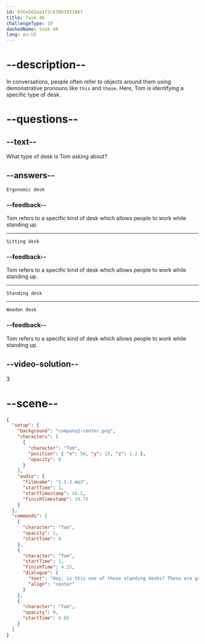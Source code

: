 ```yaml
---
id: 656a503aa1f2c630b3951067
title: Task 46
challengeType: 19
dashedName: task-46
lang: en-US
---
```


<!--
AUDIO REFERENCE:
Tom: Hey, is this one of those standing desks? These are great.
-->

# --description--

In conversations, people often refer to objects around them using demonstrative pronouns like `this` and `those`. Here, Tom is identifying a specific type of desk.

# --questions--

## --text--

What type of desk is Tom asking about?

## --answers--

`Ergonomic desk`

### --feedback--

Tom refers to a specific kind of desk which allows people to work while standing up.

---

`Sitting desk`

### --feedback--

Tom refers to a specific kind of desk which allows people to work while standing up.

---

`Standing desk`

---

`Wooden desk`

### --feedback--

Tom refers to a specific kind of desk which allows people to work while standing up.

## --video-solution--

3

# --scene--

```json
{
  "setup": {
    "background": "company2-center.png",
    "characters": [
      {
        "character": "Tom",
        "position": { "x": 50, "y": 15, "z": 1.2 },
        "opacity": 0
      }
    ],
    "audio": {
      "filename": "1.1-2.mp3",
      "startTime": 1,
      "startTimestamp": 16.2,
      "finishTimestamp": 19.75
    }
  },
  "commands": [
    {
      "character": "Tom",
      "opacity": 1,
      "startTime": 0
    },
    {
      "character": "Tom",
      "startTime": 1,
      "finishTime": 4.15,
      "dialogue": {
        "text": "Hey, is this one of those standing desks? These are great.",
        "align": "center"
      }
    },
    {
      "character": "Tom",
      "opacity": 0,
      "startTime": 4.65
    }
  ]
}
```

